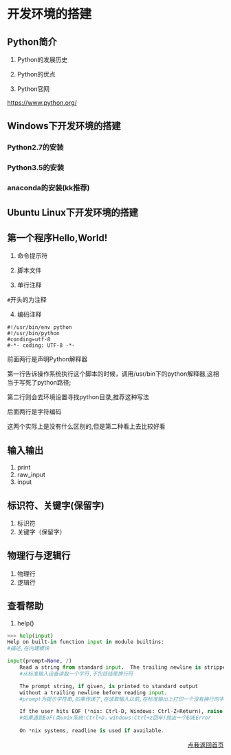 # 开发环境的搭建

## Python简介
1. Python的发展历史
2. Python的优点

3. Python官网 

https://www.python.org/

## Windows下开发环境的搭建
### Python2.7的安装
### Python3.5的安装
### anaconda的安装(kk推荐)

## Ubuntu Linux下开发环境的搭建

## 第一个程序Hello,World!
1. 命令提示符
2. 脚本文件

3. 单行注释

`#`开头的为注释

4. 编码注释

```
#!/usr/bin/env python
#!/usr/bin/python
#conding=utf-8
#-*- coding: UTF-8 -*-
```

前面两行是声明Python解释器

第一行告诉操作系统执行这个脚本的时候，调用/usr/bin下的python解释器,这相当于写死了python路径;

第二行则会去环境设置寻找python目录,推荐这种写法

后面两行是字符编码

这两个实际上是没有什么区别的,但是第二种看上去比较好看

## 输入输出
1. print
2. raw_input
3. input 

## 标识符、关键字(保留字)
1. 标识符
2. 关键字（保留字）

## 物理行与逻辑行
1. 物理行
2. 逻辑行

## 查看帮助
1. help()

```Python
>>> help(input) 
Help on built-in function input in module builtins: 
#描述,在内建模块

input(prompt=None, /)
    Read a string from standard input.  The trailing newline is stripped. 
    #从标准输入设备读取一个字符,不包括结尾换行符

    The prompt string, if given, is printed to standard output 
    without a trailing newline before reading input.
    #prompt为提示字符串,如果传递了,在读取输入以前,在标准输出上打印一个没有换行的字符串

    If the user hits EOF (*nix: Ctrl-D, Windows: Ctrl-Z+Return), raise EOFError.
    #如果遇到EoF(类unix系统:Ctrl+D，windows:Ctrl+z回车)抛出一个EOEError
    
    On *nix systems, readline is used if available.
```
<span style="float:right">[点我返回首页](https://leagueoflearningpython.github.io/Part_0/)</span>
